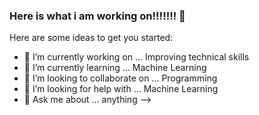 ### Here is what i am working on!!!!!!! 👋

Here are some ideas to get you started:

- 🔭 I’m currently working on ... Improving technical skills
- 🌱 I’m currently learning ... Machine Learning
- 👯 I’m looking to collaborate on ... Programming
- 🤔 I’m looking for help with ... Machine Learning
- 💬 Ask me about ... anything
-->
